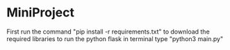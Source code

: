 MiniProject
===

First run the command "pip install -r requirements.txt" to download the required libraries
to run the python flask in terminal type "python3 main.py"

